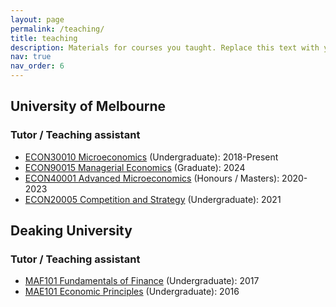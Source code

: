 ```yaml
---
layout: page
permalink: /teaching/
title: teaching
description: Materials for courses you taught. Replace this text with your description.
nav: true
nav_order: 6
---
```


## University of Melbourne

### Tutor / Teaching assistant
- [ECON30010 Microeconomics](https://handbook.unimelb.edu.au/subjects/econ30010) (Undergraduate): 2018-Present
- [ECON90015 Managerial Economics](https://handbook.unimelb.edu.au/subjects/econ90015) (Graduate): 2024
- [ECON40001 Advanced Microeconomics](https://handbook.unimelb.edu.au/subjects/econ40001) (Honours / Masters): 2020-2023
- [ECON20005 Competition and Strategy](https://handbook.unimelb.edu.au/subjects/econ20005) (Undergraduate): 2021

## Deaking University

### Tutor / Teaching assistant
- [MAF101 Fundamentals of Finance](https://www.deakin.edu.au/courses/unit?unit=MAF101) (Undergraduate): 2017
- [MAE101 Economic Principles](https://www.deakin.edu.au/courses/unit?unit=MAE101) (Undergraduate): 2016


<!-- For now, this page is assumed to be a static description of your courses. You can convert it to a collection similar to `_projects/` so that you can have a dedicated page for each course.

Organize your courses by years, topics, or universities, however you like! -->
